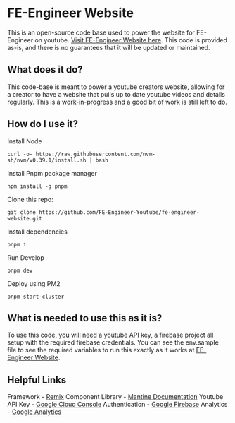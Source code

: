 # FE-Engineer Website

This is an open-source code base used to power the website for FE-Engineer on youtube.  [Visit FE-Engineer Website here](https://fe-engineer.com).  This code is provided as-is, and there is no guarantees that it will be updated or maintained.

## What does it do?

This code-base is meant to power a youtube creators website, allowing for a creator to have a website that pulls up to date youtube videos and details regularly.  This is a work-in-progress and a good bit of work is still left to do.

## How do I use it?

Install Node
```
curl -o- https://raw.githubusercontent.com/nvm-sh/nvm/v0.39.1/install.sh | bash
```

Install Pnpm package manager

```
npm install -g pnpm
```

Clone this repo:
```
git clone https://github.com/FE-Engineer-Youtube/fe-engineer-website.git
```

Install dependencies
```
pnpm i
```

Run Develop
```
pnpm dev
```

Deploy using PM2
```
pnpm start-cluster
```

## What is needed to use this as it is?

To use this code, you will need a youtube API key, a firebase project all setup with the required firebase credentials.  You can see the env.sample file to see the required variables to run this exactly as it works at [FE-Engineer Website](https://fe-engineer.com).

## Helpful Links

Framework - [Remix](https://remix.run/)
Component Library - [Mantine Documentation](https://mantine.dev/guides/remix/)
Youtube API Key - [Google Cloud Console](https://console.cloud.google.com/)
Authentication - [Google Firebase](https://console.firebase.google.com/)
Analytics - [Google Analytics](https://analytics.google.com/)